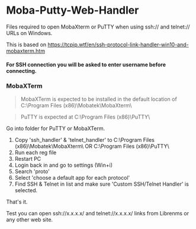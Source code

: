 # Moba-Putty-Web-Handler
Files required to open MobaXterm or PuTTY when using ssh:// and telnet:// URLs on Windows.

This is based on https://tcpip.wtf/en/ssh-protocol-link-handler-win10-and-mobaxterm.htm

#### For SSH connection you will be asked to enter username before connecting.

### MobaXTerm

>  MobaXTerm is expected to be installed in the default location of C:\Program Files (x86)\Mobatek\MobaXterm\

>  PuTTY is expected at C:\Program Files (x86)\PuTTY\

Go into folder for PuTTY or MobaXTerm.

1. Copy 'ssh_handler' & 'telnet_handler' to C:\Program Files (x86)\Mobatek\MobaXterm\ OR C:\Program Files (x86)\PuTTY\
2. Run each reg file
3. Restart PC
4. Login back in and go to settings (Win+i)
5. Search 'proto'
6. Select 'choose a default app for each protocol'
7. Find SSH & Telnet in list and make sure 'Custom SSH/Telnet Handler' is selected.


That's it.

Test you can open ssh://x.x.x.x/ and telnet://x.x.x.x/ links from Librenms or any other web site.
